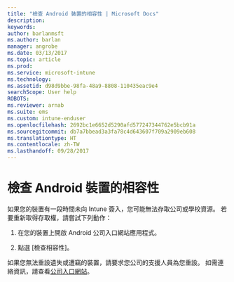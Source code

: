```yaml
---
title: "檢查 Android 裝置的相容性 | Microsoft Docs"
description: 
keywords: 
author: barlanmsft
ms.author: barlan
manager: angrobe
ms.date: 03/13/2017
ms.topic: article
ms.prod: 
ms.service: microsoft-intune
ms.technology: 
ms.assetid: d98d9bbe-98fa-48a9-8808-110435eac9e4
searchScope: User help
ROBOTS: 
ms.reviewer: arnab
ms.suite: ems
ms.custom: intune-enduser
ms.openlocfilehash: 2692bc1e6652d5290afd577247344762e5bcb91a
ms.sourcegitcommit: db7a7bbead3a3fa78c4d643607f709a2909eb608
ms.translationtype: HT
ms.contentlocale: zh-TW
ms.lasthandoff: 09/28/2017
---
```

# <a name="check-compliance-on-your-android-device"></a>檢查 Android 裝置的相容性

如果您的裝置有一段時間未向 Intune 簽入，您可能無法存取公司或學校資源。 若要重新取得存取權，請嘗試下列動作：

1. 在您的裝置上開啟 Android 公司入口網站應用程式。

2. 點選 [檢查相容性]。

如果您無法重設遺失或遭竊的裝置，請要求您公司的支援人員為您重設。 如需連絡資訊，請查看[公司入口網站](https://portal.manage.microsoft.com)。
